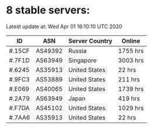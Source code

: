 # 8 stable servers:

Latest update at: Wed Apr 01 16:10:10 UTC 2020

| ID | ASN | Server Country | Online |
| -- | --- | -------------- | ------ |
| #.15CF | AS49392 | Russia | 1755 hrs |
| #.7F1D | AS63949 | Singapore | 3003 hrs |
| #.6245 | AS35913 | United States | 22 hrs |
| #.9FC3 | AS53889 | United States | 211 hrs |
| #.E069 | AS40065 | United States | 1739 hrs |
| #.2A79 | AS63949 | Japan | 419 hrs |
| #.F7DA | AS45102 | United States | 1029 hrs |
| #.7AA6 | AS35913 | United States | 22 hrs |

